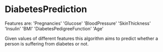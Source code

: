 # DiabetesPrediction

Features are:
'Pregnancies'
'Glucose'
'BloodPressure'
'SkinThickness'
'Insulin'
'BMI'
'DiabetesPedigreeFunction'
'Age'

Given values of different features this algorithm aims to predict whether a person is suffering from diabetes or not.
